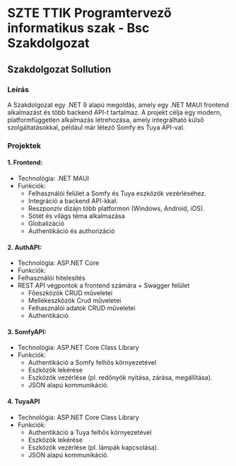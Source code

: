 # SZTE TTIK Programtervező informatikus szak - Bsc Szakdolgozat

## Szakdolgozat Sollution

### Leírás
A Szakdolgozat egy .NET 9 alapú megoldás, amely egy .NET MAUI frontend alkalmazást és több backend API-t tartalmaz. 
A projekt célja egy modern, platformfüggetlen alkalmazás létrehozása, amely integrálható külső szolgáltatásokkal, például már létező Somfy és Tuya API-val.

### Projektek

#### 1. Frontend:

- Technológia: .NET MAUI
- Funkciók:
  -   Felhasználói felület a Somfy és Tuya eszközök vezérléséhez.
  -	  Integráció a backend API-kkal.
  -	  Reszponzív dizájn több platformon (Windows, Android, iOS).
  -	  Sötét és világs téma alkalmazása
  -	  Globalizáció
  -	  Authentikáció és authorizáció

#### 2. AuthAPI:
- Technológia: ASP.NET Core
-	Funkciók:
  -	Felhasználói hitelesítés
  -	REST API végpontok a frontend számára + Swagger felület
    -	Főeszközök CRUD műveletei
    -	Mellékeszközök Crud műveletei
    -	Felhasználói adatok CRUD műveletei
    -	Authentikáció
   
#### 3. SomfyAPI:
- Technológia: ASP.NET Core Class Library
- Funkciók:
  - Authentikáció a Somfy felhős környezetével
  - Eszközök lekérése
  - Eszközök vezérlése (pl. redőnyök nyitása, zárása, megállítása).
  -	JSON alapú kommunikáció.
 
#### 4. TuyaAPI
- Technológia: ASP.NET Core Class Library
- Funkciók:
  - Authentikáció a Tuya felhős környezetével
  - Eszközök lekérése
  - Eszközök vezérlése (pl. lámpák kapcsolása).
  -	JSON alapú kommunikáció.
